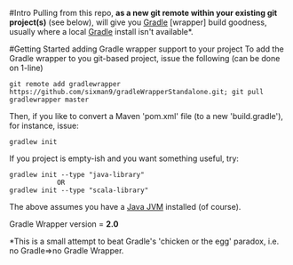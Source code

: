 #Intro
Pulling from this repo, **as a new git remote within your existing git project(s)** (see below), will give you [Gradle][2] [wrapper] build goodness, usually where a local [Gradle][2] install isn't available*.

#Getting Started adding Gradle wrapper support to your project
To add the Gradle wrapper to you git-based project, issue the following (can be done on 1-line)

    git remote add gradlewrapper https://github.com/sixman9/gradleWrapperStandalone.git; git pull gradlewrapper master  

Then, if you like to convert a Maven 'pom.xml' file (to a new 'build.gradle'), for instance, issue:  

    gradlew init  

If you project is empty-ish and you want something useful, try:  

    gradlew init --type "java-library"
                OR
    gradlew init --type "scala-library"

The above assumes you have a [Java JVM][1] installed (of course).

Gradle Wrapper version = **2.0**

*This is a small attempt to beat Gradle's 'chicken or the egg' paradox, i.e. no Gradle=>no Gradle Wrapper.

[1]: https://www.java.com
[2]: http://www.gradle.org
